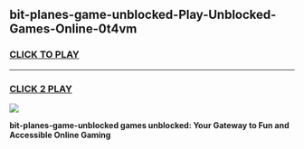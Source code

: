 
## bit-planes-game-unblocked-Play-Unblocked-Games-Online-0t4vm
<h3>
<a href="https://premium76.site?title=bit-planes-game-unblocked&ref=24A">CLICK TO PLAY</a></h3>
<hr>

<h3>
<a href="https://premium76.site?title=bit-planes-game-unblocked&ref=24A">CLICK 2 PLAY</a>
  
</h3>

<a href="https://premium76.site?title=bit-planes-game-unblocked&ref=24A"><img src="https://clearcache.store/games.png"></a>


**bit-planes-game-unblocked games unblocked: Your Gateway to Fun and Accessible Online Gaming**
